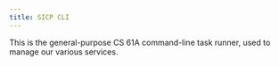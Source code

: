 ```yaml
---
title: SICP CLI
---
```


This is the general-purpose CS 61A command-line task runner, used to manage our various services.
